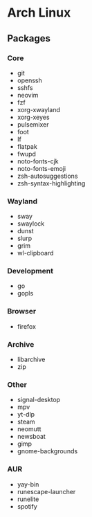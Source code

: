 # Arch Linux

## Packages

### Core

- git
- openssh
- sshfs
- neovim
- fzf
- xorg-xwayland
- xorg-xeyes
- pulsemixer
- foot
- lf
- flatpak
- fwupd
- noto-fonts-cjk
- noto-fonts-emoji
- zsh-autosuggestions
- zsh-syntax-highlighting

### Wayland

- sway
- swaylock
- dunst
- slurp
- grim
- wl-clipboard

### Development

- go
- gopls

### Browser

- firefox

### Archive

- libarchive
- zip

### Other

- signal-desktop
- mpv
- yt-dlp
- steam
- neomutt
- newsboat
- gimp
- gnome-backgrounds

### AUR

- yay-bin
- runescape-launcher
- runelite
- spotify

